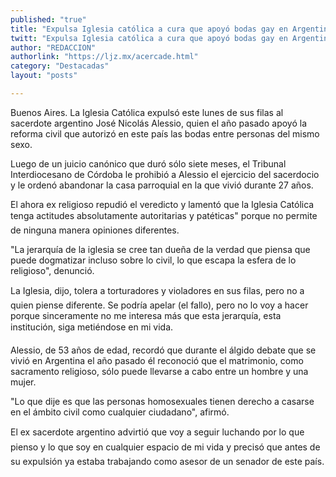 ```yaml
---
published: "true"
title: "Expulsa Iglesia católica a cura que apoyó bodas gay en Argentina"
twitt: "Expulsa Iglesia católica a cura que apoyó bodas gay en Argentina"
author: "REDACCION"
authorlink: "https://ljz.mx/acercade.html"
category: "Destacadas"
layout: "posts"

---
```



  Buenos Aires. La Iglesia Católica expulsó este lunes de sus filas al sacerdote argentino José Nicolás Alessio, quien el año pasado apoyó la reforma civil que autorizó en este país las bodas entre personas del mismo sexo.



  Luego de un juicio canónico que duró sólo siete meses, el Tribunal Interdiocesano de Córdoba le prohibió a Alessio el ejercicio del sacerdocio y le ordenó abandonar la casa parroquial en la que vivió durante 27 años.



  El ahora ex religioso repudió el veredicto y lamentó que la Iglesia Católica tenga actitudes absolutamente autoritarias y patéticas" porque no permite de ninguna manera opiniones diferentes.



  "La jerarquía de la iglesia se cree tan dueña de la verdad que piensa que puede dogmatizar incluso sobre lo civil, lo que escapa la esfera de lo religioso", denunció.



  La Iglesia, dijo, tolera a torturadores y violadores en sus filas, pero no a quien piense diferente. Se podría apelar (el fallo), pero no lo voy a hacer porque sinceramente no me interesa más que esta jerarquía, esta institución, siga metiéndose en mi vida.



  Alessio, de 53 años de edad, recordó que durante el álgido debate que se vivió en Argentina el año pasado él reconoció que el matrimonio, como sacramento religioso, sólo puede llevarse a cabo entre un hombre y una mujer.



  "Lo que dije es que las personas homosexuales tienen derecho a casarse en el ámbito civil como cualquier ciudadano", afirmó.



  El ex sacerdote argentino advirtió que voy a seguir luchando por lo que pienso y lo que soy en cualquier espacio de mi vida y precisó que antes de su expulsión ya estaba trabajando como asesor de un senador de este país.

